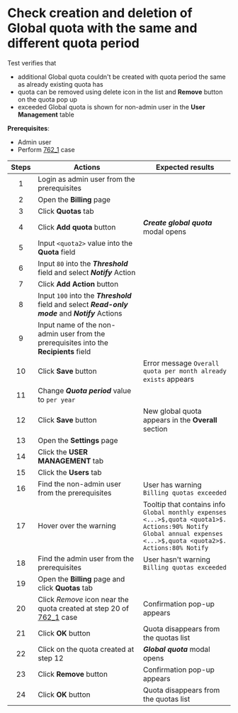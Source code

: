 # Check creation and deletion of Global quota with the same and different quota period

Test verifies that 
- additional Global quota couldn't be created with quota period the same as already existing quota has
- quota can be removed using delete icon in the list and **Remove** button on the quota pop up
- exceeded Global quota is shown for non-admin user in the **User Management** table

**Prerequisites**:
- Admin user
- Perform [762_1](762_1.md) case

| Steps | Actions | Expected results |
| :---: | --- | --- |
| 1 | Login as admin user from the prerequisites | |
| 2 | Open the **Billing** page | |
| 3 | Click **Quotas** tab | |
| 4 | Click **Add quota** button | ***Create global quota*** modal opens |
| 5 | Input `<quota2>` value into the **Quota** field | |
| 6 | Input `80` into the ***Threshold*** field and select ***Notify*** Action | |
| 7 | Click **Add Action** button | |
| 8 | Input `100` into the ***Threshold*** field and select ***Read-only mode*** and ***Notify*** Actions | |
| 9 | Input name of the non-admin user from the prerequisites into the **Recipients** field |
| 10 | Click **Save** button | Error message `Overall quota per month already exists` appears |
| 11 | Change ***Quota period*** value to `per year` | |
| 12 | Click **Save** button | New global quota appears in the **Overall** section |
| 13 | Open the **Settings** page | |
| 14 | Click the **USER MANAGEMENT** tab | |
| 15 | Click the **Users** tab | |
| 16 | Find the non-admin user from the prerequisites | User has warning `Billing quotas exceeded` |
| 17 | Hover over the warning | Tooltip that contains info <br> `Global monthly expenses <...>$,quota <quota1>$. Actions:90% Notify` <br> `Global annual expenses <...>$,quota <quota2>$. Actions:80% Notify` |
| 18 | Find the admin user from the prerequisites | User hasn't warning `Billing quotas exceeded` |
| 19 | Open the **Billing** page and click **Quotas** tab | |
| 20 | Click *Remove* icon near the quota created at step 20 of [762_1](762_1.md) case | Confirmation pop-up appears |
| 21 | Click **OK** button | Quota disappears from the quotas list |
| 22 | Click on the quota created at step 12 | ***Global quota*** modal opens |
| 23 | Click **Remove** button | Confirmation pop-up appears |
| 24 | Click **OK** button | Quota disappears from the quotas list |
